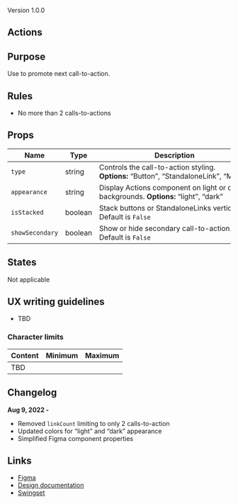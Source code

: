 Version 1.0.0

## Actions

## Purpose

Use to promote next call-to-action.

## Rules

* No more than 2 calls-to-actions

## Props

| Name | Type | Description |
|----|----|----|
| `type` | string | Controls the call-to-action styling. **Options:** “Button”, “StandaloneLink”, “Mixed” |
| `appearance` | string | Display Actions component on light or dark backgrounds. **Options:** “light”, “dark” |
| `isStacked` | boolean | Stack buttons or StandaloneLinks vertically. Default is `False` |
| `showSecondary` | boolean | Show or hide secondary call-to-action. Default is `False` |

## States

Not applicable

## UX writing guidelines

* TBD

### Character limits

| Content | Minimum | Maximum |
|----|----|----|
| TBD |    |    |

## Changelog

**Aug 9, 2022 -**

* Removed `linkCount` limiting to only 2 calls-to-action
* Updated colors for “light” and “dark” appearance
* Simplified Figma component properties

## Links

* [Figma](https://www.figma.com/file/7cYgDM618stjYUHDqAfRec/branch/1Hl4j9jAe0Z12GrOGt46RZ/Components?node-id=537%3A891)
* [Design documentation](https://hashicorp-wpl-documentation.vercel.app/components/actions)
* [Swingset](https://react-components.vercel.app/components/actions)



